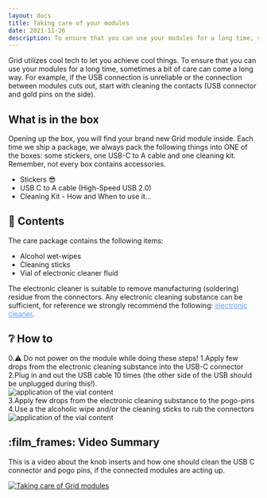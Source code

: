 ```yaml
---
layout: docs
title: Taking care of your modules
date: 2021-11-26
description: To ensure that you can use your modules for a long time, sometimes a bit of care can come in handy.
---
```


Grid utilizes cool tech to let you achieve cool things. To ensure that you can use your modules for a long time, sometimes a bit of care can come a long way. For example, if the USB connection is unreliable or the connection between modules cuts out, start with cleaning the contacts (USB connector and gold pins on the side).

## What is in the box

Opening up the box, you will find your brand new Grid module inside. Each time we ship a package, we always pack the following things into ONE of the boxes: some stickers, one USB-C to A cable and one cleaning kit. Remember, not every box contains accessories.

- Stickers 😎
- USB C to A cable (High-Speed USB 2.0)
- Cleaning Kit - How and When to use it…

## :toolbox: Contents

The care package contains the following items:
- Alcohol wet-wipes
- Cleaning sticks
- Vial of electronic cleaner fluid

The electronic cleaner is suitable to remove manufacturing (soldering) residue from the connectors. Any electronic cleaning substance can be sufficient, for reference we strongly recommend the following: <a href="https://www.amazon.com/s?k=isopropyl+electronics+cleaner&ref=nb_sb_noss_2" style="color:rgb(97, 157, 255)" class="text-blue-500  cursor-pointer hover:underline">electronic cleaner</a>.

## :grey_question: How to


<div class="w-full my-2 flex justify-center items-center rounded-lg ">
  <div class="w-3/5 px-2 flex items-start justify-around flex-col">
    <span class="py-2"><span class="pr-2">0.</span>⚠️ Do not power on the module while doing these steps!</span>
    <span class="py-2"><span class="pr-2">1.</span>Apply few drops from the electronic cleaning substance into the USB-C connector</span>
    <span class="py-2"><span class="pr-2">2.</span>Plug in and out the USB cable 10 times (the other side of the USB should be unplugged during this!).</span>
  </div>
  <div class="w-2/5 px-2 bg-white bg-opacity-90 rounded-lg">
    <img class="w-full p-4" src="/images/docs/black_cleaning_process_usb.png" alt="application of the vial content">
  </div>
</div>

<div class="w-full my-2 flex justify-center items-center rounded-lg ">
  <div class="w-3/5 px-2 flex items-start justify-around flex-col">
    <span class="py-2"><span class="pr-2">3.</span>Apply few drops from the electronic cleaning substance to the pogo-pins</span>
    <span class="py-2"><span class="pr-2">4.</span>Use a the alcoholic wipe and/or the cleaning sticks to rub the connectors</span>
  </div>
  <div class="w-2/5 px-2 bg-white bg-opacity-90 rounded-lg">
    <img class="w-full p-4" src="/images/docs/black_cleaning_process_pogo.png" alt="application of the vial content">
  </div>
</div>


## :film_frames: Video Summary

This is a video about the knob inserts and how one should clean the USB C connector and pogo pins, if the connected modules are acting up.

<a target="_blank" href="https://www.youtube.com/watch?v=IsMNa4NI7DA">
  <img src="http://img.youtube.com/vi/IsMNa4NI7DA/0.jpg" alt="Taking care of Grid modules">
</a>
